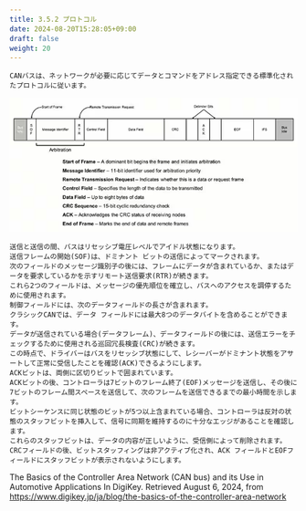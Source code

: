 ```yaml
---
title: 3.5.2 プロトコル
date: 2024-08-20T15:28:05+09:00
draft: false
weight: 20
---
```

```
CANバスは、ネットワークが必要に応じてデータとコマンドをアドレス指定できる標準化されたプロトコルに従います。
```
![CAN protocol](images/image240730_170456.png)
```
送信と送信の間、バスはリセッシブ電圧レベルでアイドル状態になります。
送信フレームの開始(SOF)は、ドミナント ビットの送信によってマークされます。
次のフィールドのメッセージ識別子の後には、フレームにデータが含まれているか、またはデータを要求しているかを示すリモート送信要求(RTR)が続きます。
これら2つのフィールドは、メッセージの優先順位を確立し、バスへのアクセスを調停するために使用されます。
制御フィールドには、次のデータフィールドの長さが含まれます。
クラシックCANでは、データ フィールドには最大8つのデータバイトを含めることができます。
データが送信されている場合(データフレーム)、データフィールドの後には、送信エラーをチェックするために使用される巡回冗長検査(CRC)が続きます。
この時点で、ドライバーはバスをリセッシブ状態にして、レシーバーがドミナント状態をアサートして正常に受信したことを確認(ACK)できるようにします。
ACKビットは、両側に区切りビットで囲まれています。
ACKビットの後、コントローラは7ビットのフレーム終了(EOF)メッセージを送信し、その後に7ビットのフレーム間スペースを送信して、次のフレームを送信できるまでの最小時間を示します。
ビットシーケンスに同じ状態のビットが5つ以上含まれている場合、コントローラは反対の状態のスタッフビットを挿入して、信号に同期を維持するのに十分なエッジがあることを確認します。
これらのスタッフビットは、データの内容が正しいように、受信側によって削除されます。
CRCフィールドの後、ビットスタッフィングは非アクティブ化され、ACK フィールドとEOFフィールドにスタッフビットが表示されないようにします。
```
The Basics of the Controller Area Network (CAN bus) and its Use in Automotive Applications
In DigiKey. Retrieved August 6, 2024, from 
https://www.digikey.jp/ja/blog/the-basics-of-the-controller-area-network